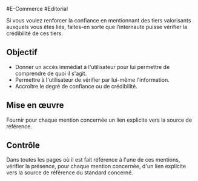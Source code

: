 
#E-Commerce #Editorial

Si vous voulez renforcer la confiance en mentionnant des tiers valorisants auxquels vous êtes liés, faites-en sorte que l’internaute puisse vérifier la crédibilité de ces tiers.

Objectif
--------

*   Donner un accès immédiat à l'utilisateur pour lui permettre de comprendre de quoi il s'agit.
*   Permettre à l'utilisateur de vérifier par lui-même l'information.
*   Accroître le degré de confiance ou de crédibilité.

Mise en œuvre
-------------

Fournir pour chaque mention concernée un lien explicite vers la source de référence.

Contrôle
--------

Dans toutes les pages où il est fait référence à l'une de ces mentions, vérifier la présence, pour chaque mention concernée, d'un lien explicite vers la source de référence du standard concerné.
